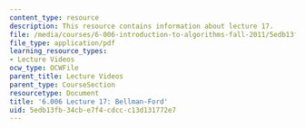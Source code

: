 ```yaml
---
content_type: resource
description: This resource contains information about lecture 17.
file: /media/courses/6-006-introduction-to-algorithms-fall-2011/5edb13fb34cbe7f4cdccc13d131772e7_MIT6_006F11_lec17.pdf
file_type: application/pdf
learning_resource_types:
- Lecture Videos
ocw_type: OCWFile
parent_title: Lecture Videos
parent_type: CourseSection
resourcetype: Document
title: '6.006 Lecture 17: Bellman-Ford'
uid: 5edb13fb-34cb-e7f4-cdcc-c13d131772e7
---
```

